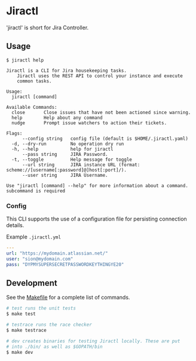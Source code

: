 # Jiractl

'jiractl' is short for Jira Controller.


## Usage
```
$ jiractl help

Jiractl is a CLI for Jira housekeeping tasks.
	Jiractl uses the REST API to control your instance and execute
	common tasks.

Usage:
  jiractl [command]

Available Commands:
  close       Close issues that have not been actioned since warning.
  help        Help about any command
  nudge       Prompt issue watchers to action their tickets.

Flags:
      --config string   config file (default is $HOME/.jiractl.yaml)
  -d, --dry-run         No operation dry run
  -h, --help            help for jiractl
      --pass string     JIRA Password.
  -t, --toggle          Help message for toggle
      --url string      JIRA instance URL (format: scheme://[username[:password]@]host[:port]/).
      --user string     JIRA Username.

Use "jiractl [command] --help" for more information about a command.
subcommand is required
```

### Config

This CLI supports the use of a configuration file for persisting connection details.

Example `.jiractl.yml`

``` yaml
---
url: "https://mydomain.atlassian.net/"
user: "sion@mydomain.com"
pass: "DYPMYSUPERSECRETPASSWORDKEYTHINGYE20"
```

## Development

See the [Makefile](Makefile) for a complete list of commands.


``` bash
# test runs the unit tests
$ make test

# testrace runs the race checker
$ make testrace

# dev creates binaries for testing Jiractl locally. These are put
# into ./bin/ as well as $GOPATH/bin
$ make dev
```